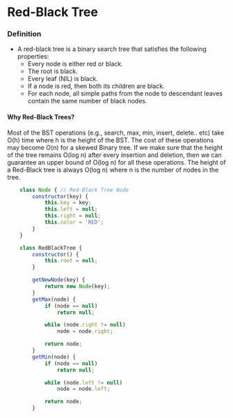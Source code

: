 # Red-Black Tree

### Definition
- A red-black tree is a binary search tree that satisfies the following properties:
  - Every node is either red or black.
  - The root is black.
  - Every leaf (NIL) is black.
  - If a node is red, then both its children are black.
  - For each node, all simple paths from the node to descendant leaves contain the same number of black nodes.

#### **Why Red-Black Trees?**

Most of the BST operations (e.g., search, max, min, insert, delete.. etc) take O(h) time where h is the height of the BST. The cost of these operations may become O(n) for a skewed Binary tree. If we make sure that the height of the tree remains O(log n) after every insertion and deletion, then we can guarantee an upper bound of O(log n) for all these operations. The height of a Red-Black tree is always O(log n) where n is the number of nodes in the tree.



```js
	class Node { // Red-Black Tree Node
		constructor(key) {
			this.key = key;
			this.left = null;
			this.right = null;
			this.color = 'RED';
		}
	}

	class RedBlackTree {
		constructor() {
			this.root = null;
		}

		getNewNode(key) {
			return new Node(key);
		}
		getMax(node) {
			if (node == null)
				return null;

			while (node.right != null)
				node = node.right;

			return node;
		}
		getMin(node) {
			if (node == null)
				return null;

			while (node.left != null)
				node = node.left;

			return node;
		}
```
